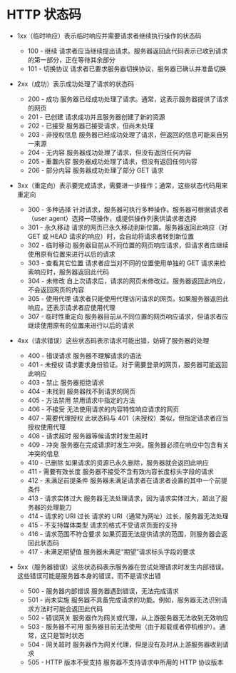 # HTTP 状态码

- 1xx（临时响应）表示临时响应并需要请求者继续执行操作的状态码

  - 100 - 继续 请求者应当继续提出请求。服务器返回此代码表示已收到请求的第一部分，正在等待其余部分
  - 101 - 切换协议 请求者已要求服务器切换协议，服务器已确认并准备切换

- 2xx（成功）表示成功处理了请求的状态码

  - 200 - 成功 服务器已经成功处理了请求。通常，这表示服务器提供了请求的网页
  - 201 - 已创建 请求成功并且服务器创建了新的资源
  - 202 - 已接受 服务器已接受请求，但尚未处理
  - 203 - 非授权信息 服务器已经成功处理了请求，但返回的信息可能来自另一来源
  - 204 - 无内容 服务器成功处理了请求，但没有返回任何内容
  - 205 - 重置内容 服务器成功处理了请求，但没有返回任何内容
  - 206 - 部分内容 服务器成功处理了部分 GET 请求

- 3xx（重定向）表示要完成请求，需要进一步操作；通常，这些状态代码用来重定向

  - 300 - 多种选择 针对请求，服务器可执行多种操作。服务器可根据请求者（user agent）选择一项操作，或提供操作列表供请求者选择
  - 301 - 永久移动 请求的网页已永久移动到新位置。服务器返回此响应（对 GET 或 HEAD 请求的响应）时，会自动将请求者转到新位置
  - 302 - 临时移动 服务器目前从不同位置的网页响应请求，但请求者应继续使用原有位置来进行以后的请求
  - 303 - 查看其它位置 请求者应当对不同的位置使用单独的 GET 请求来检索响应时，服务器返回此代码
  - 304 - 未修改 自上次请求后，请求的网页未修改过。服务器返回此响应，不会返回网页的内容
  - 305 - 使用代理 请求者只能使用代理访问请求的网页。如果服务器返回此响应，还表示请求者应使用代理
  - 307 - 临时性重定向 服务器目前从不同位置的网页响应请求，但请求者应继续使用原有的位置来进行以后的请求

- 4xx（请求错误）这些状态码表示请求可能出错，妨碍了服务器的处理

  - 400 - 错误请求 服务器不理解请求的语法
  - 401 - 未授权 请求要求身份验证。对于需要登录的网页，服务器可能返回此响应
  - 403 - 禁止 服务器拒绝请求
  - 404 - 未找到 服务器找不到请求的网页
  - 405 - 方法禁用 禁用请求中指定的方法
  - 406 - 不接受 无法使用请求的内容特性响应请求的网页
  - 407 - 需要代理授权 此状态码与 401（未授权）类似，但指定请求者应当授权使用代理
  - 408 - 请求超时 服务器等候请求时发生超时
  - 409 - 冲突 服务器在完成请求时发生冲突。服务器必须在响应中包含有关冲突的信息
  - 410 - 已删除 如果请求的资源已永久删除，服务器就会返回此响应
  - 411 - 需要有效长度 服务器不接受不含有效内容长度标头字段的请求
  - 412 - 未满足前提条件 服务器未满足请求者在请求者设置的其中一个前提条件
  - 413 - 请求实体过大 服务器无法处理请求，因为请求实体过大，超出了服务器的处理能力
  - 414 - 请求的 URI 过长 请求的 URI（通常为网址）过长，服务器无法处理
  - 415 - 不支持媒体类型 请求的格式不受请求页面的支持
  - 416 - 请求范围不符合要求 如果页面无法提供请求的范围，则服务器会返回此状态码
  - 417 - 未满足期望值 服务器未满足“期望”请求标头字段的要求

- 5xx（服务器错误）这些状态码表示服务器在尝试处理请求时发生内部错误。这些错误可能是服务器本身的错误，而不是请求出错

  - 500 - 服务器内部错误 服务器遇到错误，无法完成请求
  - 501 - 尚未实施 服务器不具备完成请求的功能。例如，服务器无法识别请求方法时可能会返回此代码
  - 502 - 错误网关 服务器作为网关或代理，从上游服务器无法收到无效响应
  - 503 - 服务器不可用 服务器目前无法使用（由于超载或者停机维护）。通常，这只是暂时状态
  - 504 - 网关超时 服务器作为网关代理，但是没有及时从上游服务器收到请求
  - 505 - HTTP 版本不受支持 服务器不支持请求中所用的 HTTP 协议版本
